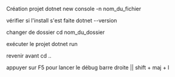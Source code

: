Création projet 
dotnet new console -n nom_du_fichier

vérifier si l'install s'est faite 
dotnet --version 

changer de dossier 
cd nom_du_dossier 

exécuter le projet
dotnet run 

revenir avant 
cd ..

appuyer sur F5 pour lancer le débug 
barre droite || shift + maj + l

